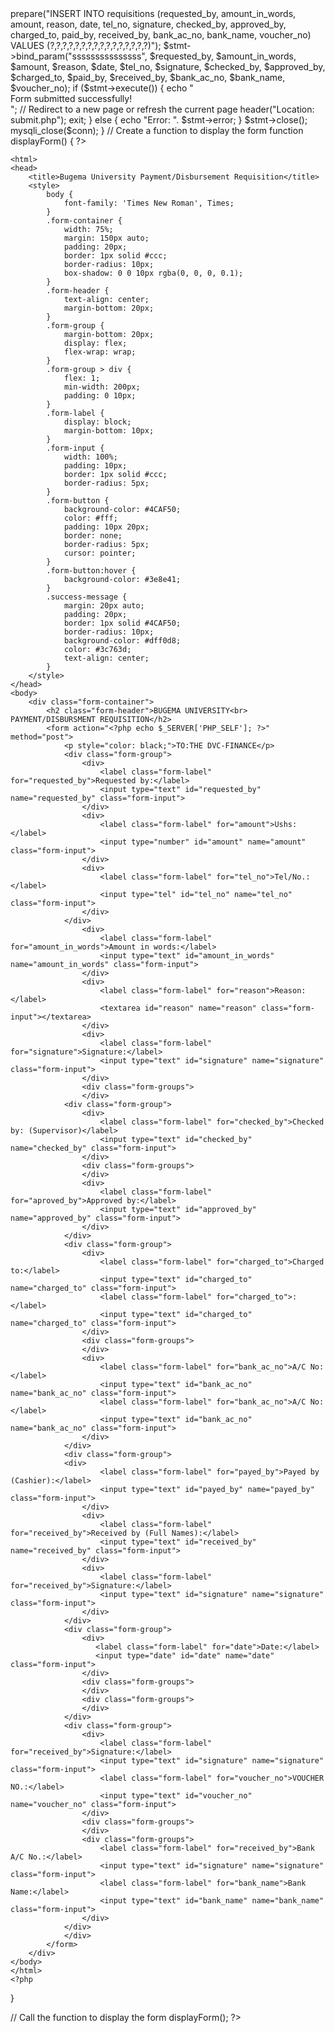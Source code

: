 <?php
// Connect to the database
$conn = mysqli_connect("localhost", "root", "", "bugema_university");

// Check connection
if (!$conn) {
    die("Connection failed: ". mysqli_connect_error());
}

// Handle form submission
if ($_SERVER["REQUEST_METHOD"] == "POST") {
    $requested_by = $_POST['requested_by'];
    $amount_in_words = $_POST['amount_in_words'];
    $amount = $_POST['amount'];
    $reason = $_POST['reason'];
    $date = $_POST['date'];
    $tel_no = $_POST['tel_no'];
    $signature = $_POST['signature'];
    $checked_by = $_POST['checked_by'];
    $approved_by = $_POST['approved_by (Supervisor)'];
    $charged_to = $_POST['charged_to'];
    $paid_by = $_POST['paid_by (Cashier)'];
    $received_by = $_POST['received_by (Full Names)'];
    $bank_ac_no = $_POST['bank_ac_no'];
    $bank_name = $_POST['bank_name'];
    $voucher_no = $_POST['voucher_no'];

    // Prepare and bind
    $stmt = $conn->prepare("INSERT INTO requisitions (requested_by, amount_in_words, amount, reason, date, tel_no, signature, checked_by, approved_by, charged_to, paid_by, received_by, bank_ac_no, bank_name, voucher_no) VALUES (?,?,?,?,?,?,?,?,?,?,?,?,?,?,?,?)");
    $stmt->bind_param("sssssssssssssss", $requested_by, $amount_in_words, $amount, $reason, $date, $tel_no, $signature, $checked_by, $approved_by, $charged_to, $paid_by, $received_by, $bank_ac_no, $bank_name, $voucher_no);

    if ($stmt->execute()) {
        echo "<div class='success-message'>Form submitted successfully!</div>";
        // Redirect to a new page or refresh the current page
        header("Location: submit.php");
        exit;
    } else {
        echo "Error: ". $stmt->error;
    }

    $stmt->close();
    mysqli_close($conn);
}


// Create a function to display the form
function displayForm() {
    ?>
    <html>
    <head>
        <title>Bugema University Payment/Disbursement Requisition</title>
        <style>
            body {
                font-family: 'Times New Roman', Times;
            }
            .form-container {
                width: 75%;
                margin: 150px auto;
                padding: 20px;
                border: 1px solid #ccc;
                border-radius: 10px;
                box-shadow: 0 0 10px rgba(0, 0, 0, 0.1);
            }
            .form-header {
                text-align: center;
                margin-bottom: 20px;
            }
            .form-group {
                margin-bottom: 20px;
                display: flex;
                flex-wrap: wrap;
            }
            .form-group > div {
                flex: 1;
                min-width: 200px;
                padding: 0 10px;
            }
            .form-label {
                display: block;
                margin-bottom: 10px;
            }
            .form-input {
                width: 100%;
                padding: 10px;
                border: 1px solid #ccc;
                border-radius: 5px;
            }
            .form-button {
                background-color: #4CAF50;
                color: #fff;
                padding: 10px 20px;
                border: none;
                border-radius: 5px;
                cursor: pointer;
            }
            .form-button:hover {
                background-color: #3e8e41;
            }
            .success-message {
                margin: 20px auto;
                padding: 20px;
                border: 1px solid #4CAF50;
                border-radius: 10px;
                background-color: #dff0d8;
                color: #3c763d;
                text-align: center;
            }
        </style>
    </head>
    <body>
        <div class="form-container">
            <h2 class="form-header">BUGEMA UNIVERSITY<br> PAYMENT/DISBURSMENT REQUISITION</h2>
            <form action="<?php echo $_SERVER['PHP_SELF']; ?>" method="post">
                <p style="color: black;">TO:THE DVC-FINANCE</p>
                <div class="form-group">
                    <div>
                        <label class="form-label" for="requested_by">Requested by:</label>
                        <input type="text" id="requested_by" name="requested_by" class="form-input">
                    </div>
                    <div>
                        <label class="form-label" for="amount">Ushs:</label>
                        <input type="number" id="amount" name="amount" class="form-input">
                    </div>
                    <div>
                        <label class="form-label" for="tel_no">Tel/No.:</label>
                        <input type="tel" id="tel_no" name="tel_no" class="form-input">
                    </div>
                </div>
                    <div>
                        <label class="form-label" for="amount_in_words">Amount in words:</label>
                        <input type="text" id="amount_in_words" name="amount_in_words" class="form-input">
                    </div>
                    <div>
                        <label class="form-label" for="reason">Reason:</label>
                        <textarea id="reason" name="reason" class="form-input"></textarea>
                    </div>
                    <div>
                        <label class="form-label" for="signature">Signature:</label>
                        <input type="text" id="signature" name="signature" class="form-input">
                    </div>
                    <div class="form-groups">
                    </div>
                <div class="form-group">
                    <div>
                        <label class="form-label" for="checked_by">Checked by: (Supervisor)</label>
                        <input type="text" id="checked_by" name="checked_by" class="form-input">
                    </div>
                    <div class="form-groups">
                    </div>
                    <div>
                        <label class="form-label" for="aproved_by">Approved by:</label>
                        <input type="text" id="approved_by" name="approved_by" class="form-input">
                    </div>
                </div>
                <div class="form-group">
                    <div>
                        <label class="form-label" for="charged_to">Charged to:</label>
                        <input type="text" id="charged_to" name="charged_to" class="form-input">
                        <label class="form-label" for="charged_to">:</label>
                        <input type="text" id="charged_to" name="charged_to" class="form-input">
                    </div>
                    <div class="form-groups">
                    </div>
                    <div>
                        <label class="form-label" for="bank_ac_no">A/C No:</label>
                        <input type="text" id="bank_ac_no" name="bank_ac_no" class="form-input">
                        <label class="form-label" for="bank_ac_no">A/C No:</label>
                        <input type="text" id="bank_ac_no" name="bank_ac_no" class="form-input">
                    </div>
                </div>
                <div class="form-group">
                <div>
                        <label class="form-label" for="payed_by">Payed by (Cashier):</label>
                        <input type="text" id="payed_by" name="payed_by" class="form-input">
                    </div>
                    <div>
                        <label class="form-label" for="received_by">Received by (Full Names):</label>
                        <input type="text" id="received_by" name="received_by" class="form-input">
                    </div>
                    <div>
                        <label class="form-label" for="received_by">Signature:</label>
                        <input type="text" id="signature" name="signature" class="form-input">
                    </div>
                </div>
                <div class="form-group">
                    <div>
                       <label class="form-label" for="date">Date:</label>
                       <input type="date" id="date" name="date" class="form-input">
                    </div>
                    <div class="form-groups">
                    </div>
                    <div class="form-groups">
                    </div>
                </div>
                <div class="form-group">
                    <div>
                        <label class="form-label" for="received_by">Signature:</label>
                        <input type="text" id="signature" name="signature" class="form-input">
                        <label class="form-label" for="voucher_no">VOUCHER NO.:</label>
                        <input type="text" id="voucher_no" name="voucher_no" class="form-input">
                    </div>
                    <div class="form-groups">
                    </div>
                    <div class="form-groups">
                        <label class="form-label" for="received_by">Bank A/C No.:</label>
                        <input type="text" id="signature" name="signature" class="form-input">
                        <label class="form-label" for="bank_name">Bank Name:</label>
                        <input type="text" id="bank_name" name="bank_name" class="form-input">
                    </div>
                </div>      
                </div>
            </form>
        </div>
    </body>
    </html>
    <?php
}

// Call the function to display the form
displayForm();
?>

